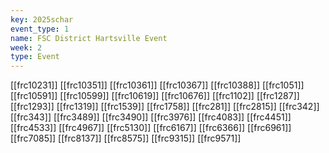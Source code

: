 ```yaml
---
key: 2025schar
event_type: 1
name: FSC District Hartsville Event
week: 2
type: Event
---
```

[[frc10231]]
[[frc10351]]
[[frc10361]]
[[frc10367]]
[[frc10388]]
[[frc1051]]
[[frc10591]]
[[frc10599]]
[[frc10619]]
[[frc10676]]
[[frc1102]]
[[frc1287]]
[[frc1293]]
[[frc1319]]
[[frc1539]]
[[frc1758]]
[[frc281]]
[[frc2815]]
[[frc342]]
[[frc343]]
[[frc3489]]
[[frc3490]]
[[frc3976]]
[[frc4083]]
[[frc4451]]
[[frc4533]]
[[frc4967]]
[[frc5130]]
[[frc6167]]
[[frc6366]]
[[frc6961]]
[[frc7085]]
[[frc8137]]
[[frc8575]]
[[frc9315]]
[[frc9571]]
